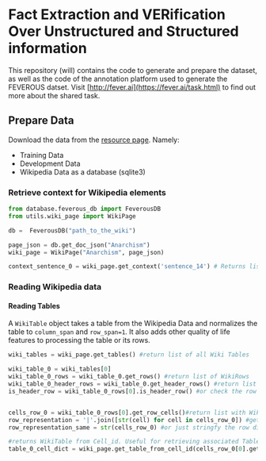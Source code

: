 # Fact Extraction and VERification Over Unstructured and Structured information

This repository (will) contains the code to generate and prepare the dataset, as well as the code of the annotation platform used to generate the FEVEROUS datset. Visit [http://fever.ai](https://fever.ai/task.html) to find out more about the shared task.

## Prepare Data
Download the data from the [resource page](https://fever.ai/resources.html). Namely:

* Training Data
* Development Data
* Wikipedia Data as a database (sqlite3)

### Retrieve context for Wikipedia elements

```python
from database.feverous_db import FeverousDB
from utils.wiki_page import WikiPage

db =  FeverousDB("path_to_the_wiki")

page_json = db.get_doc_json("Anarchism")
wiki_page = WikiPage("Anarchism", page_json)

context_sentence_0 = wiki_page.get_context('sentence_14') # Returns list of Wiki elements
```
### Reading Wikipedia data

#### Reading Tables
A `WikiTable` object takes a table from the Wikipedia Data and normalizes the table to `column_span` and `row_span=1`. It also adds other quality of life features to processing the table or its rows.

```python
wiki_tables = wiki_page.get_tables() #return list of all Wiki Tables

wiki_table_0 = wiki_tables[0]
wiki_table_0_rows = wiki_table_0.get_rows() #return list of WikiRows
wiki_table_0_header_rows = wiki_table_0.get_header_rows() #return list of WikiRows that are headers
is_header_row = wiki_table_0_rows[0].is_header_row() #or check the row directly whether it is a header


cells_row_0 = wiki_table_0_rows[0].get_row_cells()#return list with WikiCells for row 0
row_representation = '|'.join([str(cell) for cell in cells_row_0]) #get cell content seperated by vertical line
row_representation_same = str(cells_row_0) #or just stringfy the row directly.

#returns WikiTable from Cell_id. Useful for retrieving associated Tables for cell annotations.
table_0_cell_dict = wiki_page.get_table_from_cell_id(cells_row_0[0].get_id())
 ```
